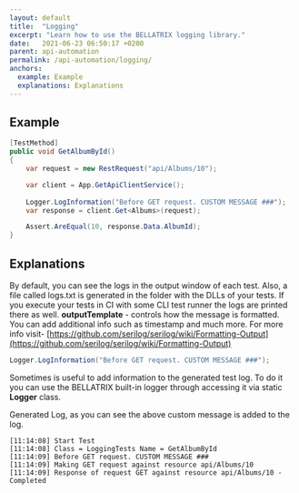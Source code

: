 ```yaml
---
layout: default
title:  "Logging"
excerpt: "Learn how to use the BELLATRIX logging library."
date:   2021-06-23 06:50:17 +0200
parent: api-automation
permalink: /api-automation/logging/
anchors:
  example: Example
  explanations: Explanations
---
```

Example
-------
```csharp
[TestMethod]
public void GetAlbumById()
{
    var request = new RestRequest("api/Albums/10");

    var client = App.GetApiClientService();
    
    Logger.LogInformation("Before GET request. CUSTOM MESSAGE ###");
    var response = client.Get<Albums>(request);

    Assert.AreEqual(10, response.Data.AlbumId);
}
```

Explanations
------------
By default, you can see the logs in the output window of each test. Also, a file called logs.txt is generated in the folder with the DLLs of your tests. If you execute your tests in CI with some CLI test runner the logs are printed there as well. **outputTemplate** - controls how the message is formatted. You can add additional info such as timestamp and much more. For more info visit- [https://github.com/serilog/serilog/wiki/Formatting-Output](https://github.com/serilog/serilog/wiki/Formatting-Output)
```csharp
Logger.LogInformation("Before GET request. CUSTOM MESSAGE ###");
```
Sometimes is useful to add information to the generated test log. To do it you can use the BELLATRIX built-in logger through accessing it via static **Logger** class.

Generated Log, as you can see the above custom message is added to the log.

```
[11:14:08] Start Test
[11:14:08] Class = LoggingTests Name = GetAlbumById
[11:14:09] Before GET request. CUSTOM MESSAGE ###
[11:14:09] Making GET request against resource api/Albums/10
[11:14:09] Response of request GET against resource api/Albums/10 - Completed
```